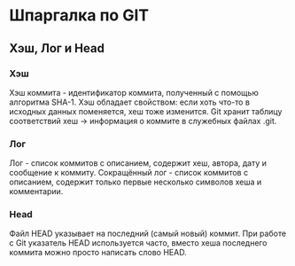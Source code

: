 # Шпаргалка по GIT
## Хэш, Лог и Head
### Хэш
Хэш коммита - идентификатор коммита, полученный с помощью алгоритма SHA-1.
Хэш обладает свойством: если хоть что-то в исходных данных поменяется, хеш тоже изменится.
Git хранит таблицу соответствий хеш → информация о коммите в служебных файлах .git.
### Лог
Лог - список коммитов с описанием, содержит хеш, автора, дату и сообщение к коммиту.
Сокращённый лог - список коммитов с описанием, содержит только первые несколько символов хеша и комментарии.
### Head
Файл HEAD указывает на последний (самый новый) коммит.
При работе с Git указатель HEAD используется часто, вместо хеша последнего коммита можно просто написать слово HEAD.

